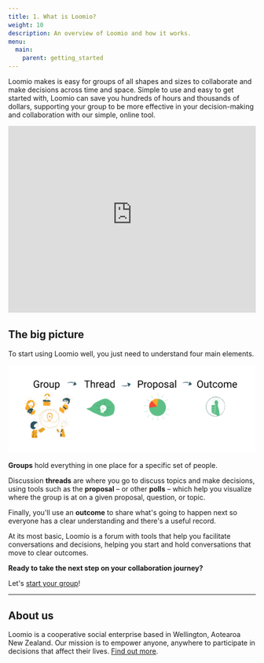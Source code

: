 ```yaml
---
title: 1. What is Loomio?
weight: 10
description: An overview of Loomio and how it works.
menu:
  main:
    parent: getting_started
---
```


Loomio makes is easy for groups of all shapes and sizes to collaborate and make decisions across time and space. Simple to use and easy to get started with, Loomio can save you hundreds of hours and thousands of dollars, supporting your group to be more effective in your decision-making and collaboration with our simple, online tool.

<iframe width="100%" height="380px" src="https://www.youtube-nocookie.com/embed/JMda6WYx9jM" frameborder="0" allowfullscreen></iframe>

## The big picture

To start using Loomio well, you just need to understand four main elements.

![Group → Thread → Proposal → Outcome](loomio_app_ia.png)

**Groups** hold everything in one place for a specific set of people.

Discussion **threads** are where you go to discuss topics and make decisions, using tools such as the **proposal** – or other **polls** – which help you visualize where the group is at on a given proposal, question, or topic.

Finally, you'll use an **outcome** to share what's going to happen next so everyone has a clear understanding and there's a useful record.

At its most basic, Loomio is a forum with tools that help you facilitate conversations and decisions, helping you start and hold conversations that move to clear outcomes.

**Ready to take the next step on your collaboration journey?**

Let's [start your group](../starting_a_group)!

---

## About us
Loomio is a cooperative social enterprise based in Wellington, Aotearoa New Zealand. Our mission is to empower anyone, anywhere to participate in decisions that affect their lives. [Find out more](https://www.loomio.org/about).
